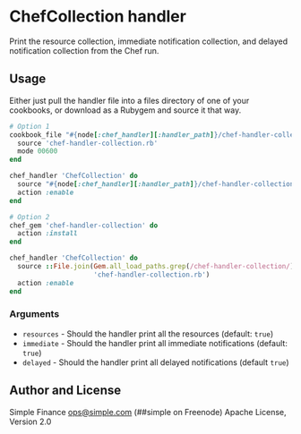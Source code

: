 # ChefCollection handler
Print the resource collection, immediate notification collection, and delayed
notification collection from the Chef run.

## Usage
Either just pull the handler file into a files directory of one of your
cookbooks, or download as a Rubygem and source it that way.

```ruby
# Option 1
cookbook_file "#{node[:chef_handler][:handler_path]}/chef-handler-collection.rb" do
  source 'chef-handler-collection.rb'
  mode 00600
end

chef_handler 'ChefCollection' do
  source "#{node[:chef_handler][:handler_path]}/chef-handler-collection.rb"
  action :enable
end

# Option 2
chef_gem 'chef-handler-collection' do
  action :install
end

chef_handler 'ChefCollection' do
  source ::File.join(Gem.all_load_paths.grep(/chef-handler-collection/).first,
                     'chef-handler-collection.rb')
  action :enable
end
```

### Arguments
* `resources` - Should the handler print all the resources (default: `true`)
* `immediate` - Should the handler print all immediate notifications (default: `true`)
* `delayed` - Should the handler print all delayed notifications (default `true`)

## Author and License
Simple Finance <ops@simple.com> (##simple on Freenode)
Apache License, Version 2.0

